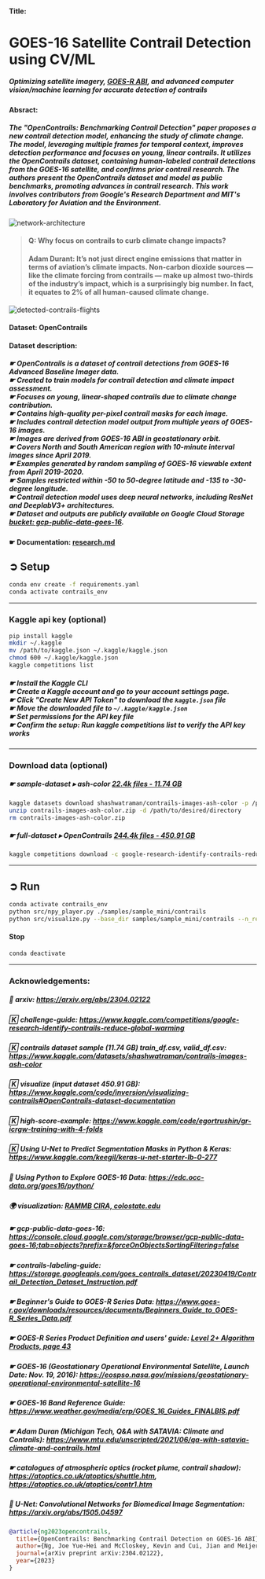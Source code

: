 #### Title:
# GOES-16 Satellite Contrail Detection using CV/ML

##### Optimizing satellite imagery, [GOES-R ABI](https://www.star.nesdis.noaa.gov/goes/index.php), and advanced computer vision/machine learning for accurate detection of contrails


#### Absract:
##### The "OpenContrails: Benchmarking Contrail Detection" paper proposes a new contrail detection model, enhancing the study of climate change. The model, leveraging multiple frames for temporal context, improves detection performance and focuses on young, linear contrails. It utilizes the OpenContrails dataset, containing human-labeled contrail detections from the GOES-16 satellite, and confirms prior contrail research. The authors present the OpenContrails dataset and model as public benchmarks, promoting advances in contrail research. This work involves contributors from Google's Research Department and MIT's Laboratory for Aviation and the Environment.

![network-architecture](documentation/images/network-architecture.png)

> #### Q: Why focus on contrails to curb climate change impacts?
> #### Adam Durant: It’s not just direct engine emissions that matter in terms of aviation’s climate impacts. Non-carbon dioxide sources — like the climate forcing from contrails — make up almost two-thirds of the industry’s impact, which is a surprisingly big number. In fact, it equates to 2% of all human-caused climate change.
![detected-contrails-flights](documentation/images/detected-contrails-flights.png)

#### Dataset: OpenContrails

#### Dataset description:
##### ☛ OpenContrails is a dataset of contrail detections from GOES-16 Advanced Baseline Imager data. <br> ☛ Created to train models for contrail detection and climate impact assessment. <br> ☛ Focuses on young, linear-shaped contrails due to climate change contribution. <br> ☛ Contains high-quality per-pixel contrail masks for each image. <br> ☛ Includes contrail detection model output from multiple years of GOES-16 images. <br> ☛ Images are derived from GOES-16 ABI in geostationary orbit. <br> ☛ Covers North and South American region with 10-minute interval images since April 2019. <br> ☛ Examples generated by random sampling of GOES-16 viewable extent from April 2019-2020. <br> ☛ Samples restricted within -50 to 50-degree latitude and -135 to -30-degree longitude. <br> ☛ Contrail detection model uses deep neural networks, including ResNet and DeeplabV3+ architectures. <br> ☛ Dataset and outputs are publicly available on Google Cloud Storage [bucket: gcp-public-data-goes-16](https://console.cloud.google.com/storage/browser/gcp-public-data-goes-16;tab=objects?prefix=&forceOnObjectsSortingFiltering=false).

#### ☛ Documentation: [research.md](documentation/RESEARCH.md)

## ➲ Setup
```bash
conda env create -f requirements.yaml
conda activate contrails_env
```
---
### Kaggle api key (optional)
```bash
pip install kaggle
mkdir ~/.kaggle
mv /path/to/kaggle.json ~/.kaggle/kaggle.json
chmod 600 ~/.kaggle/kaggle.json
kaggle competitions list
```
##### ☛ Install the Kaggle CLI <br> ☛ Create a Kaggle account and go to your account settings page. <br> ☛ Click "Create New API Token" to download the `kaggle.json` file  <br> ☛  Move the downloaded file to `~/.kaggle/kaggle.json` <br> ☛ Set permissions for the API key file <br> ☛ Confirm the setup: Run kaggle competitions list to verify the API key works
---
### Download data (optional)
##### ☛ sample-dataset ▸ ash-color [22.4k files - 11.74 GB](https://www.kaggle.com/shashwatraman/contrails-images-ash-color)
```bash 
kaggle datasets download shashwatraman/contrails-images-ash-color -p /path/to/desired/directory
unzip contrails-images-ash-color.zip -d /path/to/desired/directory
rm contrails-images-ash-color.zip
```
##### ☛ full-dataset  ▸  OpenContrails [244.4k files - 450.91 GB](https://arxiv.org/pdf/2304.02122.pdf)

```bash
kaggle competitions download -c google-research-identify-contrails-reduce-global-warming
```
---

## ➲ Run
```bash
conda activate contrails_env
python src/npy_player.py ./samples/sample_mini/contrails
python src/visualize.py --base_dir samples/sample_mini/contrails --n_records 2 --n_times_before 4
```
#### Stop
```bash
conda deactivate
```
---
### Acknowledgements:

##### 📓 arxiv: https://arxiv.org/abs/2304.02122
##### 🄺 challenge-guide: https://www.kaggle.com/competitions/google-research-identify-contrails-reduce-global-warming
##### 🄺 contrails dataset sample (11.74 GB) train_df.csv, valid_df.csv: https://www.kaggle.com/datasets/shashwatraman/contrails-images-ash-color
##### 🄺 visualize (input dataset 450.91 GB): https://www.kaggle.com/code/inversion/visualizing-contrails#OpenContrails-dataset-documentation
##### 🄺 high-score-example: https://www.kaggle.com/code/egortrushin/gr-icrgw-training-with-4-folds
##### 🄺 Using U-Net to Predict Segmentation Masks in Python & Keras: https://www.kaggle.com/keegil/keras-u-net-starter-lb-0-277
##### 🐍 Using Python to Explore GOES-16 Data: https://edc.occ-data.org/goes16/python/
##### 🌍 visualization: [RAMMB CIRA, colostate.edu](https://rammb-slider.cira.colostate.edu/?sat=goes-18&sec=full_disk&x=12480&y=9274.5&z=0&angle=0&im=12&ts=1&st=0&et=0&speed=130&motion=loop&maps%5Bborders%5D=white&p%5B0%5D=geocolor&opacity%5B0%5D=1&pause=0&slider=-1&hide_controls=0&mouse_draw=0&follow_feature=0&follow_hide=0&s=rammb-slider&draw_color=FFD700&draw_width=6)
##### ☛ gcp-public-data-goes-16: https://console.cloud.google.com/storage/browser/gcp-public-data-goes-16;tab=objects?prefix=&forceOnObjectsSortingFiltering=false
##### ☛ contrails-labeling-guide: https://storage.googleapis.com/goes_contrails_dataset/20230419/Contrail_Detection_Dataset_Instruction.pdf
##### ☛ Beginner's Guide to GOES-R Series Data: https://www.goes-r.gov/downloads/resources/documents/Beginners_Guide_to_GOES-R_Series_Data.pdf
##### ☛ GOES-R Series Product Definition and users' guide: [Level 2+ Algorithm Products, page 43](https://www.goes-r.gov/products/docs/PUG-L2+-vol5.pdf)
##### ☛ GOES-16 (Geostationary Operational Environmental Satellite, Launch Date: Nov. 19, 2016): https://eospso.nasa.gov/missions/geostationary-operational-environmental-satellite-16
##### ☛ GOES-16 Band Reference Guide: https://www.weather.gov/media/crp/GOES_16_Guides_FINALBIS.pdf
##### ☛ Adam Duran (Michigan Tech, Q&A with SATAVIA: Climate and Contrails): https://www.mtu.edu/unscripted/2021/06/qa-with-satavia-climate-and-contrails.html
##### ☛ catalogues of atmospheric optics (rocket plume, contrail shadow): https://atoptics.co.uk/atoptics/shuttle.htm, https://atoptics.co.uk/atoptics/contr1.htm
##### 📓  U-Net: Convolutional Networks for Biomedical Image Segmentation: https://arxiv.org/abs/1505.04597

```bibtex
@article{ng2023opencontrails,
  title={OpenContrails: Benchmarking Contrail Detection on GOES-16 ABI},
  author={Ng, Joe Yue-Hei and McCloskey, Kevin and Cui, Jian and Meijer, Vincent and Brand, Erica and Sarna, Aaron and Goyal, Nita and Van Arsdale, Christopher and Geraedts, Scott},
  journal={arXiv preprint arXiv:2304.02122},
  year={2023}
}
```